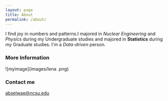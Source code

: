 ```yaml
---
layout: page
title: About
permalink: /about/
---
```


I find joy in numbers and patterns.I majored in _Nuclear_ _Engineering_ and _Physics_ during my Undergraduate studies and majored in __Statistics__ during my Graduate studies. I'm a *Data-driven* person.


### More Information

![myimage](images/lena .png)


### Contact me

[abselwae@ncsu.edu](mailto:abselwae@ncsu.edu)
